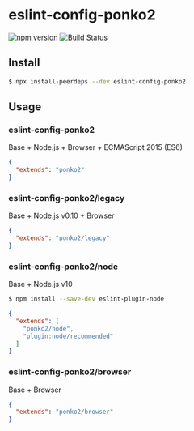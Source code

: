 # eslint-config-ponko2

[![npm version](https://badge.fury.io/js/eslint-config-ponko2.svg)](https://badge.fury.io/js/eslint-config-ponko2)
[![Build Status](https://travis-ci.org/ponko2/eslint-config-ponko2.svg?branch=master)](https://travis-ci.org/ponko2/eslint-config-ponko2)

## Install

```sh
$ npx install-peerdeps --dev eslint-config-ponko2
```

## Usage

### eslint-config-ponko2

Base + Node.js + Browser + ECMAScript 2015 (ES6)

```json
{
  "extends": "ponko2"
}
```

### eslint-config-ponko2/legacy

Base + Node.js v0.10 + Browser

```json
{
  "extends": "ponko2/legacy"
}
```

### eslint-config-ponko2/node

Base + Node.js v10

```sh
$ npm install --save-dev eslint-plugin-node
```

```json
{
  "extends": [
    "ponko2/node",
    "plugin:node/recommended"
  ]
}
```

### eslint-config-ponko2/browser

Base + Browser

```json
{
  "extends": "ponko2/browser"
}
```
